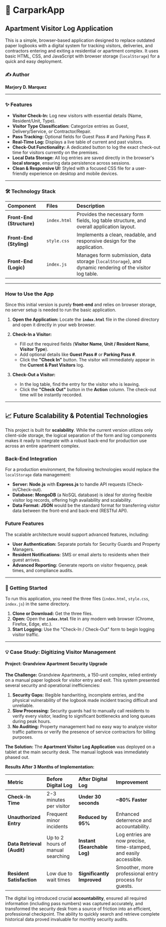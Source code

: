 
# 🏢 CarparkApp
## Apartment Visitor Log Application

This is a simple, browser-based application designed to replace outdated paper logbooks with a digital system for tracking visitors, deliveries, and contractors entering and exiting a residential or apartment complex. It uses basic HTML, CSS, and JavaScript with browser storage (`localStorage`) for a quick and easy deployment.

### ✍️ Author

**Marjory D. Marquez**

---

### ✨ Features

* **Visitor Check-In:** Log new visitors with essential details (Name, Resident/Unit, Type).
* **Visitor Type Classification:** Categorize entries as Guest, Delivery/Service, or Contractor/Repair.
* **Pass Tracking:** Optional fields for Guest Pass \# and Parking Pass \#.
* **Real-Time Log:** Displays a live table of current and past visitors.
* **Check-Out Functionality:** A dedicated button to log the exact check-out time for visitors currently on the premises.
* **Local Data Storage:** All log entries are saved directly in the browser's **local storage**, ensuring data persistence across sessions.
* **Clean & Responsive UI:** Styled with a focused CSS file for a user-friendly experience on desktop and mobile devices.

---

### 🛠️ Technology Stack

| Component | Files | Description |
| :--- | :--- | :--- |
| **Front-End (Structure)** | `index.html` | Provides the necessary form fields, log table structure, and overall application layout. |
| **Front-End (Styling)** | `style.css` | Implements a clean, readable, and responsive design for the application. |
| **Front-End (Logic)** | `index.js` | Manages form submission, data storage (`localStorage`), and dynamic rendering of the visitor log table. |

---

### How to Use the App

Since this initial version is purely **front-end** and relies on browser storage, no server setup is needed to run the basic application.

1.  **Open the Application:** Locate the **`index.html`** file in the cloned directory and open it directly in your web browser.

2.  **Check-In a Visitor:**
    * Fill out the required fields (**Visitor Name**, **Unit / Resident Name**, **Visitor Type**).
    * Add optional details like **Guest Pass #** or **Parking Pass #**.
    * Click the **"Check In"** button. The visitor will immediately appear in the **Current & Past Visitors** log.

3.  **Check-Out a Visitor:**
    * In the log table, find the entry for the visitor who is leaving.
    * Click the **"Check Out"** button in the **Action** column. The check-out time will be instantly recorded.

---

## 📈 Future Scalability & Potential Technologies

This project is built for **scalability**. While the current version utilizes only client-side storage, the logical separation of the form and log components makes it ready to integrate with a robust back-end for production use across an entire apartment complex.

### Back-End Integration

For a production environment, the following technologies would replace the `localStorage` data management:

* **Server:** **Node.js** with **Express.js** to handle API requests (Check-in/Check-out).
* **Database:** **MongoDB** (a NoSQL database) is ideal for storing flexible visitor log records, offering high availability and scalability.
* **Data Format:** **JSON** would be the standard format for transferring visitor data between the front-end and back-end (RESTful API).

### Future Features

The scalable architecture would support advanced features, including:

* **User Authentication:** Separate portals for Security Guards and Property Managers.
* **Resident Notifications:** SMS or email alerts to residents when their guest arrives.
* **Advanced Reporting:** Generate reports on visitor frequency, peak times, and compliance audits.

---

### 🚀 Getting Started

To run this application, you need the three files (`index.html`, `style.css`, `index.js`) in the same directory.

1.  **Clone or Download:** Get the three files.
2.  **Open:** Open the **`index.html`** file in any modern web browser (Chrome, Firefox, Edge, etc.).
3.  **Start Logging:** Use the "Check-In / Check-Out" form to begin logging visitor traffic.

---

### 💡 Case Study: Digitizing Visitor Management

#### **Project: Grandview Apartment Security Upgrade**

**The Challenge:**
Grandview Apartments, a 150-unit complex, relied entirely on a manual paper logbook for visitor entry and exit. This system presented several security and operational inefficiencies:

1.  **Security Gaps:** Illegible handwriting, incomplete entries, and the physical vulnerability of the logbook made incident tracing difficult and unreliable.
2.  **Slow Processing:** Security guards had to manually call residents to verify every visitor, leading to significant bottlenecks and long queues during peak hours.
3.  **No Auditing:** Property management had no easy way to analyze visitor traffic patterns or verify the presence of service contractors for billing purposes.

**The Solution:**
The **Apartment Visitor Log Application** was deployed on a tablet at the main security desk. The manual logbook was immediately phased out.

**Results After 3 Months of Implementation:**

| Metric | Before Digital Log | After Digital Log | Improvement |
| :--- | :--- | :--- | :--- |
| **Check-In Time** | 2-3 minutes per visitor | **Under 30 seconds** | **~80% Faster** |
| **Unauthorized Entry** | Frequent minor incidents | **Reduced by 95%** | Enhanced deterrence and accountability. |
| **Data Retrieval (Audit)**| Up to 2 hours of manual searching | **Instant (Searchable Log)** | Log entries are now precise, time-stamped, and easily accessible. |
| **Resident Satisfaction**| Low due to wait times | **Significantly Improved** | Smoother, more professional entry process for guests. |

The digital log introduced crucial **accountability**, ensured all required information (including pass numbers) was captured accurately, and transformed the security desk from a source of friction into an efficient, professional checkpoint. The ability to quickly search and retrieve complete historical data proved invaluable for monthly security audits.

